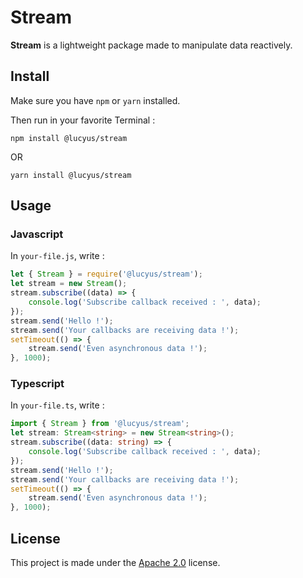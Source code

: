 # Stream
**Stream** is a lightweight package made to manipulate data reactively.

## Install

Make sure you have `npm` or `yarn` installed.

Then run in your favorite Terminal :

`npm install @lucyus/stream`

OR

`yarn install @lucyus/stream`

## Usage

### Javascript

In `your-file.js`, write :
```js
let { Stream } = require('@lucyus/stream');
let stream = new Stream();
stream.subscribe((data) => {
    console.log('Subscribe callback received : ', data);
});
stream.send('Hello !');
stream.send('Your callbacks are receiving data !');
setTimeout(() => {
    stream.send('Even asynchronous data !');
}, 1000);
```

### Typescript 
In `your-file.ts`, write :
```ts
import { Stream } from '@lucyus/stream';
let stream: Stream<string> = new Stream<string>();
stream.subscribe((data: string) => {
    console.log('Subscribe callback received : ', data);
});
stream.send('Hello !');
stream.send('Your callbacks are receiving data !');
setTimeout(() => {
    stream.send('Even asynchronous data !');
}, 1000);
```

## License

This project is made under the [Apache 2.0](./LICENSE) license.